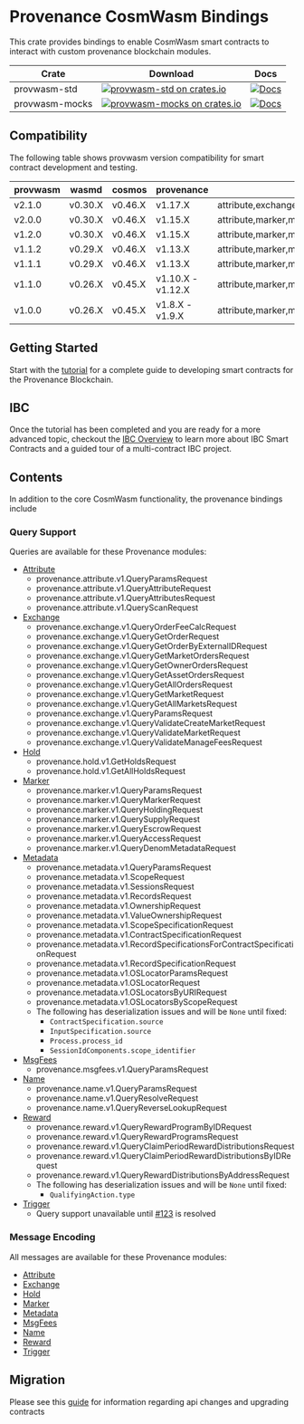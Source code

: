 # Provenance CosmWasm Bindings

This crate provides bindings to enable CosmWasm smart contracts to interact with custom provenance
blockchain modules.

| Crate          | Download                                                                                                                      | Docs                                                                                |
|----------------|-------------------------------------------------------------------------------------------------------------------------------|-------------------------------------------------------------------------------------|
| provwasm-std   | [![provwasm-std on crates.io](https://img.shields.io/crates/v/provwasm-std.svg)](https://crates.io/crates/provwasm-std)       | [![Docs](https://docs.rs/provwasm-std/badge.svg)](https://docs.rs/provwasm-std)     |
| provwasm-mocks | [![provwasm-mocks on crates.io](https://img.shields.io/crates/v/provwasm-mocks.svg)](https://crates.io/crates/provwasm-mocks) | [![Docs](https://docs.rs/provwasm-mocks/badge.svg)](https://docs.rs/provwasm-mocks) |

## Compatibility

The following table shows provwasm version compatibility for smart contract development and testing.

| provwasm | wasmd   | cosmos  | provenance        | module support                                                      |
|----------|---------|---------|-------------------|---------------------------------------------------------------------|
| v2.1.0   | v0.30.X | v0.46.X | v1.17.X           | attribute,exchange,hold,marker,metadata,msgfees,name,reward,trigger |
| v2.0.0   | v0.30.X | v0.46.X | v1.15.X           | attribute,marker,metadata,msgfees,name,reward                       |
| v1.2.0   | v0.30.X | v0.46.X | v1.15.X           | attribute,marker,metadata,msgfees,name                              |
| v1.1.2   | v0.29.X | v0.46.X | v1.13.X           | attribute,marker,metadata,msgfees,name                              |
| v1.1.1   | v0.29.X | v0.46.X | v1.13.X           | attribute,marker,metadata,msgfees,name                              |
| v1.1.0   | v0.26.X | v0.45.X | v1.10.X - v1.12.X | attribute,marker,metadata,msgfees,name                              |
| v1.0.0   | v0.26.X | v0.45.X | v1.8.X - v1.9.X   | attribute,marker,metadata,name                                      |

## Getting Started

Start with the [tutorial](docs/tutorial/01-overview.md) for a complete guide to developing smart
contracts for the Provenance Blockchain.

## IBC

Once the tutorial has been completed and you are ready for a more advanced topic, checkout the
[IBC Overview](contracts/ibc/README.md) to learn more about IBC Smart Contracts and a guided tour of a multi-contract IBC project.

## Contents

In addition to the core CosmWasm functionality, the provenance bindings include

### Query Support

Queries are available for these Provenance modules:
- [Attribute](./packages/provwasm-std/src/types/provenance/attribute)
  - provenance.attribute.v1.QueryParamsRequest
  - provenance.attribute.v1.QueryAttributeRequest
  - provenance.attribute.v1.QueryAttributesRequest
  - provenance.attribute.v1.QueryScanRequest
- [Exchange](./packages/provwasm-std/src/types/provenance/exchange)
  - provenance.exchange.v1.QueryOrderFeeCalcRequest
  - provenance.exchange.v1.QueryGetOrderRequest
  - provenance.exchange.v1.QueryGetOrderByExternalIDRequest
  - provenance.exchange.v1.QueryGetMarketOrdersRequest
  - provenance.exchange.v1.QueryGetOwnerOrdersRequest
  - provenance.exchange.v1.QueryGetAssetOrdersRequest
  - provenance.exchange.v1.QueryGetAllOrdersRequest
  - provenance.exchange.v1.QueryGetMarketRequest
  - provenance.exchange.v1.QueryGetAllMarketsRequest
  - provenance.exchange.v1.QueryParamsRequest
  - provenance.exchange.v1.QueryValidateCreateMarketRequest
  - provenance.exchange.v1.QueryValidateMarketRequest
  - provenance.exchange.v1.QueryValidateManageFeesRequest
- [Hold](./packages/provwasm-std/src/types/provenance/hold)
  - provenance.hold.v1.GetHoldsRequest
  - provenance.hold.v1.GetAllHoldsRequest
- [Marker](./packages/provwasm-std/src/types/provenance/marker)
  - provenance.marker.v1.QueryParamsRequest
  - provenance.marker.v1.QueryMarkerRequest
  - provenance.marker.v1.QueryHoldingRequest
  - provenance.marker.v1.QuerySupplyRequest
  - provenance.marker.v1.QueryEscrowRequest
  - provenance.marker.v1.QueryAccessRequest
  - provenance.marker.v1.QueryDenomMetadataRequest
- [Metadata](./packages/provwasm-std/src/types/provenance/metadata)
  - provenance.metadata.v1.QueryParamsRequest
  - provenance.metadata.v1.ScopeRequest
  - provenance.metadata.v1.SessionsRequest
  - provenance.metadata.v1.RecordsRequest
  - provenance.metadata.v1.OwnershipRequest
  - provenance.metadata.v1.ValueOwnershipRequest
  - provenance.metadata.v1.ScopeSpecificationRequest
  - provenance.metadata.v1.ContractSpecificationRequest
  - provenance.metadata.v1.RecordSpecificationsForContractSpecificationRequest
  - provenance.metadata.v1.RecordSpecificationRequest
  - provenance.metadata.v1.OSLocatorParamsRequest
  - provenance.metadata.v1.OSLocatorRequest
  - provenance.metadata.v1.OSLocatorsByURIRequest
  - provenance.metadata.v1.OSLocatorsByScopeRequest
  - The following has deserialization issues and will be `None` until fixed:
    - `ContractSpecification.source`
    - `InputSpecification.source`
    - `Process.process_id`
    - `SessionIdComponents.scope_identifier`
- [MsgFees](./packages/provwasm-std/src/types/provenance/msgfees)
  - provenance.msgfees.v1.QueryParamsRequest
- [Name](./packages/provwasm-std/src/types/provenance/name)
  - provenance.name.v1.QueryParamsRequest
  - provenance.name.v1.QueryResolveRequest
  - provenance.name.v1.QueryReverseLookupRequest
- [Reward](./packages/provwasm-std/src/types/provenance/reward)
  - provenance.reward.v1.QueryRewardProgramByIDRequest
  - provenance.reward.v1.QueryRewardProgramsRequest
  - provenance.reward.v1.QueryClaimPeriodRewardDistributionsRequest
  - provenance.reward.v1.QueryClaimPeriodRewardDistributionsByIDRequest
  - provenance.reward.v1.QueryRewardDistributionsByAddressRequest
  - The following has deserialization issues and will be `None` until fixed:
    - `QualifyingAction.type`
- [Trigger](./packages/provwasm-std/src/types/provenance/trigger)
  - Query support unavailable until [#123](https://github.com/provenance-io/provwasm/issues/123) is resolved

### Message Encoding

All messages are available for these Provenance modules:
- [Attribute](./packages/provwasm-std/src/types/provenance/attribute)
- [Exchange](./packages/provwasm-std/src/types/provenance/exchange)
- [Hold](./packages/provwasm-std/src/types/provenance/hold)
- [Marker](./packages/provwasm-std/src/types/provenance/marker)
- [Metadata](./packages/provwasm-std/src/types/provenance/metadata)
- [MsgFees](./packages/provwasm-std/src/types/provenance/msgfees)
- [Name](./packages/provwasm-std/src/types/provenance/name)
- [Reward](./packages/provwasm-std/src/types/provenance/reward)
- [Trigger](./packages/provwasm-std/src/types/provenance/trigger)

## Migration
Please see this [guide](./MIGRATION.md) for information regarding api changes and upgrading contracts